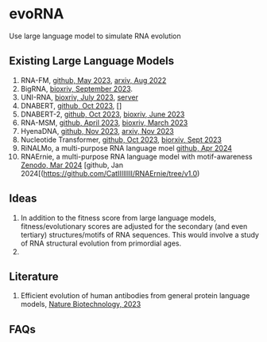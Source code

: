# evoRNA
Use large language model to simulate RNA evolution

## Existing Large Language Models
1. RNA-FM, 
   [github, May 2023](https://github.com/ml4bio/RNA-FM), 
   [arxiv, Aug 2022](https://arxiv.org/abs/2204.00300)
2. BigRNA, 
   [bioxriv, September 2023](https://www.biorxiv.org/content/10.1101/2023.09.20.558508v1).
3. UNI-RNA,
   [bioxriv, July 2023](https://www.biorxiv.org/content/10.1101/2023.07.11.548588v1), 
   [server](https://bohrium.dp.tech/)
4. DNABERT, 
   [github, Oct 2023](https://github.com/jerryji1993/DNABERT),
   []
5. DNABERT-2, 
   [github, Oct 2023](https://github.com/Zhihan1996/DNABERT_2), 
   [bioxriv, June 2023](https://arxiv.org/abs/2306.15006)
6. RNA-MSM,
   [github, April 2023](https://github.com/yikunpku/RNA-MSM),
   [bioxriv, March 2023](https://www.biorxiv.org/content/10.1101/2023.03.15.532863v1)
7. HyenaDNA,
   [github, Nov 2023](https://github.com/HazyResearch/hyena-dna),
   [arxiv, Nov 2023](https://arxiv.org/abs/2306.15794)
8. Nucleotide Transformer,
   [github, Oct 2023](https://github.com/instadeepai/nucleotide-transformer),
   [biorxiv, Sept 2023](https://www.biorxiv.org/content/10.1101/2023.01.11.523679v3)
9. RiNALMo, a multi-purpose RNA language moel
    [github, Apr 2024](https://github.com/lbcb-sci/RiNALMo)
10. RNAErnie, a multi-purpose RNA language model with motif-awareness
    [Zenodo, Mar 2024](https://zenodo.org/records/10847621)
    [github, Jan 2024[(https://github.com/CatIIIIIIII/RNAErnie/tree/v1.0)

## Ideas
1. In addition to the fitness score from large language models, fitness/evolutionary scores are adjusted for the secondary (and even tertiary) structures/motifs of RNA sequences. This would involve a study of RNA structural evolution from primordial ages.
2. 

## Literature
1. Efficient evolution of human antibodies from general protein language models, [Nature Biotechnology, 2023](https://www.nature.com/articles/s41587-023-01763-2)


## FAQs
